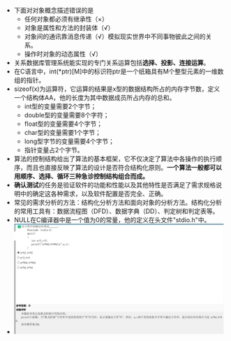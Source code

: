 - 下面对对象概念描述错误的是
  - 任何对象都必须有继承性（×）
  - 对象是属性和方法的封装体（√）
  - 对象间的通讯靠消息传递（√）模拟现实世界中不同事物彼此之间的关系。
  - 操作时对象的动态属性（√）
- 关系数据库管理系统能实现的专门关系运算包括**选择、投影、连接运算**。
- 在C语言中，int(*ptr)[M]中的标识符ptr是一个纸箱具有M个整型元素的一维数组的指针。
- sizeof(x)为运算符，它运算的结果是x型的数据结构所占的内存字节数，定义一个结构体AA，他的长度为其中数据成员所占内存的总和。
  - int型的变量需要2个字节；
  - double型的变量需要8个字符；
  - float型的变量需要4个字节；
  - char型的变量需要1个字节；
  - long型字节的变量需要4个字节；
  - 指针变量占2个字节。
- 算法的控制结构给出了算法的基本框架，它不仅决定了算法中各操作的执行顺序，而且也直接反映了算法的设计是否符合结构化原则。**一个算法一般都可以用顺序、选择、循环三种急诊控制结构组合而成。**
- **确认测试**的任务是验证软件的功能和性能以及其他特性是否满足了需求规格说明中的确定这各种需求，以及软件配置是否完全、正确。
- 常见的需求分析的方法：结构化分析方法和面向对象的分析方法。结构化分析的常用工具有：数据流程图（DFD）、数据字典（DD）、判定树和判定表等。
- NULL在C编译器中是一个值为0的常量，他的定义在头文件"stdio.h"中。
- ![](../Image/二级错题.png)